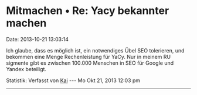 Mitmachen • Re: Yacy bekannter machen
=====================================

Date: 2013-10-21 13:03:14

Ich glaube, dass es möglich ist, ein notwendiges Übel SEO tolerieren,
und bekommen eine Menge Rechenleistung für YaCy. Nur in meinem RU
sigmente gibt es zwischen 100.000 Menschen in SEO für Google und Yandex
beteiligt.

Statistik: Verfasst von
[Kai](http://forum.yacy-websuche.de/memberlist.php?mode=viewprofile&u=9009)
--- Mo Okt 21, 2013 12:03 pm

------------------------------------------------------------------------
